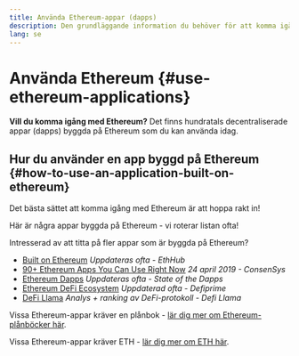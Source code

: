 ```yaml
---
title: Använda Ethereum-appar (dapps)
description: Den grundläggande information du behöver för att komma igång med Ethereum.
lang: se
---
```


# Använda Ethereum {#use-ethereum-applications}

<div class="featured">

**Vill du komma igång med Ethereum?** Det finns hundratals decentraliserade appar (dapps) byggda på Ethereum som du kan använda idag.

</div>

## Hur du använder en app byggd på Ethereum {#how-to-use-an-application-built-on-ethereum}

Det bästa sättet att komma igång med Ethereum är att hoppa rakt in!

Här är några appar byggda på Ethereum - vi roterar listan ofta!

<RandomAppList />

Intresserad av att titta på fler appar som är byggda på Ethereum?

- [Built on Ethereum](https://docs.ethhub.io/built-on-ethereum/built-on-ethereum/) _Uppdateras ofta - EthHub_
- [90+ Ethereum Apps You Can Use Right Now](https://media.consensys.net/40-ethereum-apps-you-can-use-right-now-d643333769f7) _24 april 2019 - ConsenSys_
- [Ethereum Dapps](https://www.stateofthedapps.com/rankings/platform/ethereum) _Uppdateras ofta - State of the Dapps_
- [Ethereum DeFi Ecosystem](https://defiprime.com/ethereum) _Uppdaterad ofta - Defiprime_
- [DeFi Llama](https://defillama.com/) _Analys + ranking av DeFi-protokoll - Defi Llama_

Vissa Ethereum-appar kräver en plånbok - [lär dig mer om Ethereum-plånböcker här](/se/wallets/).

Vissa Ethereum-appar kräver ETH - [lär dig mer om ETH här](/se/eth/).
